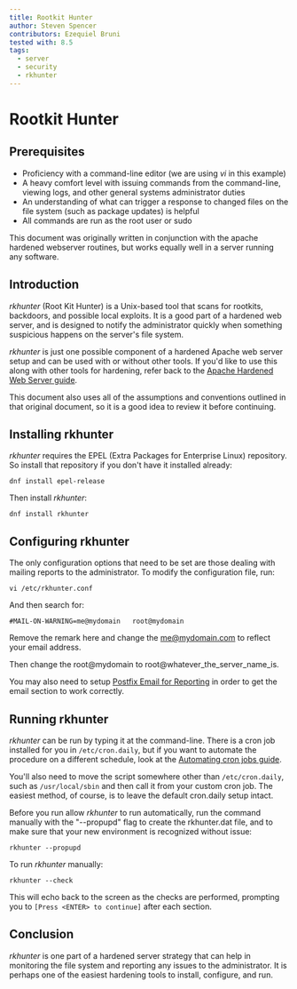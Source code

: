 ```yaml
---
title: Rootkit Hunter
author: Steven Spencer
contributors: Ezequiel Bruni
tested with: 8.5
tags:
  - server
  - security
  - rkhunter
---
```


# Rootkit Hunter

## Prerequisites

* Proficiency with a command-line editor (we are using _vi_ in this example)
* A heavy comfort level with issuing commands from the command-line, viewing logs, and other general systems administrator duties
* An understanding of what can trigger a response to changed files on the file system (such as package updates) is helpful
* All commands are run as the root user or sudo

This document was originally written in conjunction with the apache hardened webserver routines, but works equally well in a server running any software.

## Introduction

_rkhunter_ (Root Kit Hunter) is a Unix-based tool that scans for rootkits, backdoors, and possible local exploits. It is a good part of a hardened web server, and is designed to notify the administrator quickly when something suspicious happens on the server's file system.

_rkhunter_ is just one possible component of a hardened Apache web server setup and can be used with or without other tools. If you'd like to use this along with other tools for hardening, refer back to the [Apache Hardened Web Server guide](index.md).

This document also uses all of the assumptions and conventions outlined in that original document, so it is a good idea to review it before continuing.

## Installing rkhunter

_rkhunter_ requires the EPEL (Extra Packages for Enterprise Linux) repository. So install that repository if you don't have it installed already:

`dnf install epel-release`

Then install _rkhunter_:

`dnf install rkhunter`

## Configuring rkhunter

The only configuration options that need to be set are those dealing with mailing reports to the administrator. To modify the configuration file, run:

`vi /etc/rkhunter.conf`

And then search for:

`#MAIL-ON-WARNING=me@mydomain   root@mydomain`

Remove the remark here and change the me@mydomain.com to reflect your email address.

Then change the root@mydomain to root@whatever_the_server_name_is.

You may also need to setup [Postfix Email for Reporting](../../email/postfix_reporting.md) in order to get the email section to work correctly.

## Running rkhunter

_rkhunter_ can be run by typing it at the command-line. There is a cron job installed for you in `/etc/cron.daily`, but if you want to automate the procedure on a different schedule, look at the [Automating cron jobs guide](../../automation/cron_jobs_howto.md).

You'll also need to move the script somewhere other than `/etc/cron.daily`, such as `/usr/local/sbin` and then call it from your custom cron job. The easiest method, of course, is to leave the default cron.daily setup intact.

Before you run allow _rkhunter_ to run automatically, run the command manually with the "--propupd" flag to create the rkhunter.dat file, and to make sure that your new environment is recognized without issue:

`rkhunter --propupd`

To run _rkhunter_ manually:

`rkhunter --check`

This will echo back to the screen as the checks are performed, prompting you to `[Press <ENTER> to continue]` after each section.

## Conclusion

_rkhunter_ is one part of a hardened server strategy that can help in monitoring the file system and reporting any issues to the administrator. It is perhaps one of the easiest hardening tools to install, configure, and run.
